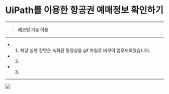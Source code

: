 # UiPath를 이용한 항공권 예매정보 확인하기
-----

>__레코딩 기능 이용__
-----

+ 1. 해당 실행 장면은 녹화된 동영상을 gif 파일로 바꾸어 업로드하였습니다.
+ 2. 
+ 3. 
-----
<img src="https://user-images.githubusercontent.com/85730066/208571758-fefeec5e-7fe5-434e-8633-8d23c4a92d36.gif">

